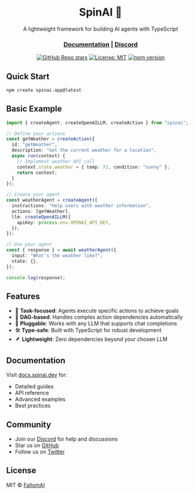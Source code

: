 <div align="center">
<h1>SpinAI 🤖</h1>

A lightweight framework for building AI agents with TypeScript

<h3>

[Documentation](https://docs.spinai.dev) | [Discord](https://discord.gg/BFy7hMpT)

</h3>

[![GitHub Repo stars](https://img.shields.io/github/stars/Fallomai/spinai)](https://github.com/Fallomai/spinai)
[![License: MIT](https://img.shields.io/badge/License-MIT-green.svg)](https://opensource.org/licenses/MIT)
[![npm version](https://badge.fury.io/js/spinai.svg)](https://www.npmjs.com/package/spinai)

</div>

## Quick Start

```bash
npm create spinai-app@latest
```

## Basic Example

```typescript
import { createAgent, createOpenAILLM, createAction } from "spinai";

// Define your actions
const getWeather = createAction({
  id: "getWeather",
  description: "Get the current weather for a location",
  async run(context) {
    // Implement weather API call
    context.state.weather = { temp: 72, condition: "sunny" };
    return context;
  }
});

// Create your agent
const weatherAgent = createAgent({
  instructions: "Help users with weather information",
  actions: [getWeather],
  llm: createOpenAILLM({
    apiKey: process.env.OPENAI_API_KEY,
  }),
});

// Use your agent
const { response } = await weatherAgent({
  input: "What's the weather like?",
  state: {},
});

console.log(response);
```

## Features

- 🎯 **Task-focused**: Agents execute specific actions to achieve goals
- 🔄 **DAG-based**: Handles complex action dependencies automatically
- 🔌 **Pluggable**: Works with any LLM that supports chat completions
- 🛠️ **Type-safe**: Built with TypeScript for robust development
- 🪶 **Lightweight**: Zero dependencies beyond your chosen LLM

## Documentation

Visit [docs.spinai.dev](https://docs.spinai.dev) for:
- Detailed guides
- API reference
- Advanced examples
- Best practices

## Community

- Join our [Discord](https://discord.gg/BFy7hMpT) for help and discussions
- Star us on [GitHub](https://github.com/Fallomai/spinai)
- Follow us on [Twitter](https://twitter.com/spinai_dev)

## License

MIT © [FallomAI](https://github.com/Fallomai)

